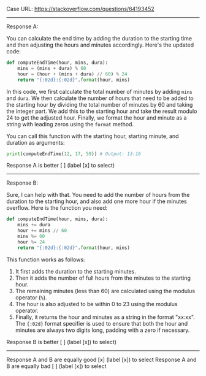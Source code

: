 Case URL: https://stackoverflow.com/questions/64193452

------
Response A:

You can calculate the end time by adding the duration to the starting time and then adjusting the hours and minutes accordingly. Here's the updated code:

```python
def computeEndTime(hour, mins, dura):
    mins = (mins + dura) % 60
    hour = (hour + (mins + dura) // 60) % 24
    return "{:02d}:{:02d}".format(hour, mins)
```

In this code, we first calculate the total number of minutes by adding `mins` and `dura`. We then calculate the number of hours that need to be added to the starting hour by dividing the total number of minutes by 60 and taking the integer part. We add this to the starting hour and take the result modulo 24 to get the adjusted hour. Finally, we format the hour and minute as a string with leading zeros using the `format` method.

You can call this function with the starting hour, starting minute, and duration as arguments:

```python
print(computeEndTime(12, 17, 59)) # Output: 13:16
```

Response A is better [ ] (label [x] to select)

-------
Response B:

Sure, I can help with that. You need to add the number of hours from the duration to the starting hour, and also add one more hour if the minutes overflow. Here is the function you need:

```python
def computeEndTime(hour, mins, dura):
    mins += dura
    hour += mins // 60
    mins %= 60
    hour %= 24
    return "{:02d}:{:02d}".format(hour, mins)
```

This function works as follows:

1. It first adds the duration to the starting minutes.
2. Then it adds the number of full hours from the minutes to the starting hour.
3. The remaining minutes (less than 60) are calculated using the modulus operator (`%`).
4. The hour is also adjusted to be within 0 to 23 using the modulus operator.
5. Finally, it returns the hour and minutes as a string in the format "xx:xx". The `{:02d}` format specifier is used to ensure that both the hour and minutes are always two digits long, padding with a zero if necessary.

Response B is better [ ] (label [x]) to select)

-------

Response A and B are equally good [x] (label [x]) to select
Response A and B are equally bad [ ] (label [x]) to select
